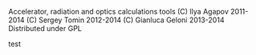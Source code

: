 Accelerator, radiation and optics calculations tools
(C) Ilya Agapov 2011-2014
(C) Sergey Tomin 2012-2014
(C) Gianluca Geloni 2013-2014
Distributed under GPL

test

